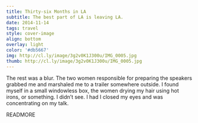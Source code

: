 ```yaml
---
title: Thirty-six Months in LA
subtitle: The best part of LA is leaving LA.
date: 2014-11-14
tags: travel
style: cover-image
align: bottom
overlay: light
color: '#db5667'
img: http://cl.ly/image/3g2v0K1J300u/IMG_0005.jpg
thumb: http://cl.ly/image/3g2v0K1J300u/IMG_0005.jpg
---
```


The rest was a blur. The two women responsible for preparing the speakers grabbed me and marshaled me to a trailer somewhere outside. I found myself in a small windowless box, the women drying my hair using hot irons, or something. I didn’t see. I had I closed my eyes and was concentrating on my talk.

READMORE